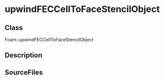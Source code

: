 # upwindFECCellToFaceStencilObject 
## Class
Foam::upwindFECCellToFaceStencilObject

## Description

## SourceFiles

